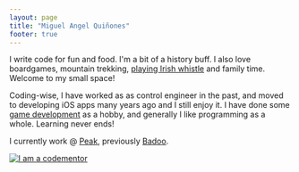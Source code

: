 ```yaml
---
layout: page
title: "Miguel Angel Quiñones"
footer: true
---
```

I write code for fun and food. I'm a bit of a history buff. I also love boardgames, mountain trekking, [playing Irish whistle](http://youtu.be/G22EneELiuE) and family time. Welcome to my small space!

Coding-wise, I have worked as as control engineer in the past, and moved to developing iOS apps many years ago and I still enjoy it. I have done some [game development](../games) as a hobby, and generally I like programming as a whole. Learning never ends!

I currently work @ [Peak](http://peak.net), previously [Badoo](http://badoo.com/).

<a href="https://www.codementor.io/darthmike?utm_source=github&utm_medium=button&utm_term=darthmike&utm_campaign=github"><img src="https://cdn.codementor.io/badges/i_am_a_codementor_dark.svg" alt="I am a codementor" style="max-width:100%"/></a>
